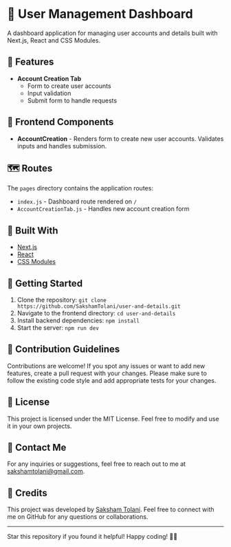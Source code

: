 # 🚀 User Management Dashboard

A dashboard application for managing user accounts and details built with Next.js, React and CSS Modules.

## 🌟 Features
- **Account Creation Tab**
  - Form to create user accounts
  - Input validation
  - Submit form to handle requests

## 🎨 Frontend Components

- **AccountCreation** - Renders form to create new user accounts. Validates inputs and handles submission.


## 🗺️ Routes

The `pages` directory contains the application routes:

- `index.js` - Dashboard route rendered on `/`
- `AccountCreationTab.js` - Handles new account creation form

## 🔨 Built With

- [Next.js](https://nextjs.org/)
- [React](https://reactjs.org/)
- [CSS Modules](https://github.com/css-modules/css-modules)

## 🚀 Getting Started

1. Clone the repository: `git clone https://github.com/SakshamTolani/user-and-details.git`
2. Navigate to the frontend directory: `cd user-and-details`
3. Install backend dependencies: `npm install`
4. Start the server: `npm run dev`

## 🤝 Contribution Guidelines

Contributions are welcome! If you spot any issues or want to add new features, create a pull request with your changes. Please make sure to follow the existing code style and add appropriate tests for your changes.

## 📝 License

This project is licensed under the MIT License. Feel free to modify and use it in your own projects.

## 📧 Contact Me

For any inquiries or suggestions, feel free to reach out to me at [sakshamtolani@gmail.com](mailto:sakshamtolani@gmail.com).

## 🌟 Credits

This project was developed by [Saksham Tolani](https://github.com/SakshamTolani). Feel free to connect with me on GitHub for any questions or collaborations.

---

Star this repository if you found it helpful! Happy coding! 🚀✨
